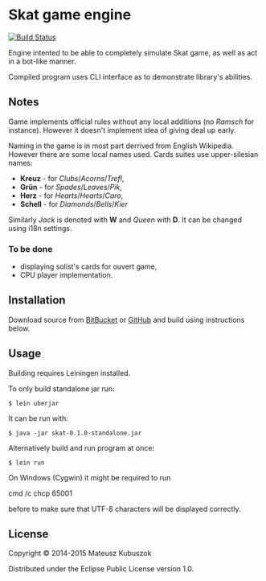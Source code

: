 # Skat game engine

[![Build Status](https://travis-ci.org/MateuszKubuszok/skat.png)](https://travis-ci.org/MateuszKubuszok/skat)

Engine intented to be able to completely simulate Skat game, as well as act
in a bot-like manner.

Compiled program uses CLI interface as to demonstrate library's abilities.

## Notes

Game implements official rules without any local additions (no *Ramsch* for
instance). However it doesn't implement idea of giving deal up early.

Naming in the game is in most part derrived from English Wikipedia. However
there are some local names used. Cards suites use upper-silesian names:

  * **Kreuz** - for *Clubs*/*Acorns*/*Trefl*,
  * **Grün** - for *Spades*/*Leaves*/*Pik*,
  * **Herz** - for *Hearts*/*Hearts*/*Caro*,
  * **Schell** - for *Diamonds*/*Bells*/*Kier*

Similarly *Jack* is denoted with **W** and *Queen* with **D**. It can be changed
using i18n settings.

### To be done

  * displaying solist's cards for ouvert game,
  * CPU player implementation.

## Installation

Download source from [BitBucket](https://bitbucket.org/MateuszKubuszok/skat) or
[GitHub](https://github.com/MateuszKubuszok/skat) and build using instructions
below.

## Usage

Building requires Leiningen installed.

To only build standalone jar run:

    $ lein uberjar

It can be run with:

    $ java -jar skat-0.1.0-standalone.jar

Alternatively build and run program at once:

    $ lein run

On Windows (Cygwin) it might be required to run

   cmd /c chcp 65001

before to make sure that UTF-8 characters will be displayed correctly.

## License

Copyright © 2014-2015 Mateusz Kubuszok

Distributed under the Eclipse Public License version 1.0.
